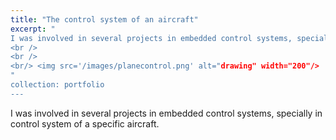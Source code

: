 ```yaml
---
title: "The control system of an aircraft"
excerpt: " 
I was involved in several projects in embedded control systems, specially in control system of a specific aircraft. 
<br />
<br />
<br/> <img src='/images/planecontrol.png' alt="drawing" width="200"/>
"
collection: portfolio
---
```


 I was involved in several projects in embedded control systems, specially in control system of a specific aircraft.

